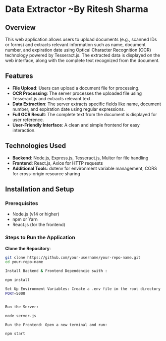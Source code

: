 # Data Extractor ~By Ritesh Sharma

## Overview
This web application allows users to upload documents (e.g., scanned IDs or forms) and extracts relevant information such as name, document number, and expiration date using Optical Character Recognition (OCR) technology powered by Tesseract.js. The extracted data is displayed on the web interface, along with the complete text recognized from the document.

## Features
- **File Upload**: Users can upload a document file for processing.
- **OCR Processing**: The server processes the uploaded file using Tesseract.js and extracts relevant text.
- **Data Extraction**: The server extracts specific fields like name, document number, and expiration date using regular expressions.
- **Full OCR Result**: The complete text from the document is displayed for user reference.
- **User-Friendly Interface**: A clean and simple frontend for easy interaction.

## Technologies Used
- **Backend**: Node.js, Express.js, Tesseract.js, Multer for file handling
- **Frontend**: React.js, Axios for HTTP requests
- **Additional Tools**: dotenv for environment variable management, CORS for cross-origin resource sharing


## Installation and Setup
### Prerequisites
- Node.js (v14 or higher)
- npm or Yarn
- React.js (for the frontend)

### Steps to Run the Application
**Clone the Repository**:
   ```bash
   git clone https://github.com/your-username/your-repo-name.git
   cd your-repo-name

Install Backend & Frontend Dependencie swith :

npm install

Set Up Environment Variables: Create a .env file in the root directory and specify the port number if needed:
PORT=5000


Run the Server:

node server.js

Run the Frontend: Open a new terminal and run:

npm start
